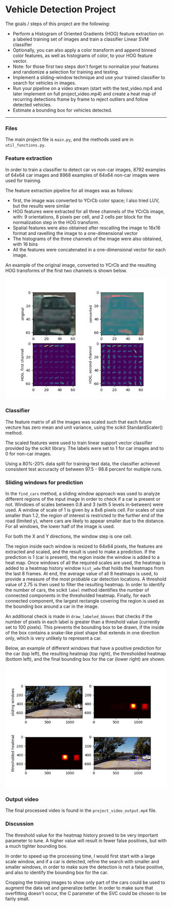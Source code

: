 # **Vehicle Detection Project**

The goals / steps of this project are the following:

* Perform a Histogram of Oriented Gradients (HOG) feature extraction on a labeled training set of images and train a classifier Linear SVM classifier
* Optionally, you can also apply a color transform and append binned color features, as well as histograms of color, to your HOG feature vector. 
* Note: for those first two steps don't forget to normalize your features and randomize a selection for training and testing.
* Implement a sliding-window technique and use your trained classifier to search for vehicles in images.
* Run your pipeline on a video stream (start with the test_video.mp4 and later implement on full project_video.mp4) and create a heat map of recurring detections frame by frame to reject outliers and follow detected vehicles.
* Estimate a bounding box for vehicles detected.

[//]: # (Image References)
[image1]: ./output_images/ycrcbhog.png
[image2]: ./output_images/window.png

---

### Files
The main project file is `main.py`, and the methods used are in `util_functions.py`.

### Feature extraction
In order to train a classifier to detect car vs non-car images, 8792 examples of 64x64 car images and 8968 examples of 64x64 non-car images were used for training. 

The feature extraction pipeline for all images was as follows:

* first, the image was converted to YCrCb color space; I also tried LUV, but the results were similar
* HOG features were extracted for all three channels of the YCrCb image, with: 9 orientations, 8 pixels per cell, and 2 cells per block for the normalization step in the HOG transform.
* Spatial features were also obtained after rescalling the image to 16x16 format and ravelling the image to a one-dimensional vector
* The histograms of the three channels of the image were also obtained, with 16 bins
* All the features were concatenated in a one-dimensional vector for each image.

An example of the original image, converted to YCrCb and the resulting HOG transforms of the first two channels is shown below. 

![alt text][image1]

### Classifier

The feature matrix of all the images was scaled such that each future vecture has zero mean and unit variance, using the scikit StandardScaler() method.

The scaled features were used to train linear support vector classifier provided by the scikit library. The labels were set to 1 for car images and to 0 for non-car images.

Using a 80%-20% data split for training-test data, the classifier achieved consistent test accuracty of between 97.5 - 98.8 percent for multiple runs. 

### Sliding windows for prediction

In the `find_cars` method, a sliding window approach was used to analyze different regions of the input image in order to check if a car is present or not. Windows of scales between 0.8 and 3 (with 5 levels in-between) were used. A window of scale of 1 is given by a 8x8 pixels cell. For scales of size smaller than 1.2, the region of interest is restricted to the further end of the road (limited y), where cars are likely to appear smaller due to the distance. For all windows, the lower half of the image is used.

For both the X and Y directions, the window step is one cell. 

The region inside each window is resized to 64x64 pixels, the features are extracted and scaled, and the result is used to make a prediction. If the prediction is 1 (car is present), the region inside the window is added to a heat map. Once windows of all the required scales are used, the heatmap is added to a heatmap history window `hist_wdw` that holds the heatmaps from the last 8 frames. At end, the average value of all 8 heatmaps is used, to provide a measure of the most probable car detection locations. A threshold value of 2.75 is then used to filter the resulting heatmap.  In order to identify the number of cars, the scikit `label` method identifies the number of connected components in the thresholded heatmap. Finally, for each connected component, the largest rectangle covering the region is used as the bounding box around a car in the image. 

An additional check is made in `draw_labeled_bboxes` that checks if the number of pixels in each label is greater than a threshold value (currently set to 100 pixels). This prevents the bounding box to be drawn, if the inside of the box contains a snake-like pixel shape that extends in one direction only, which is very unlikely to represent a car. 

Below, an example of different windows that have a positive prediction for the car (top left), the resulting heatmap (top right), the thresholded heatmap (bottom left), and the final bounding box for the car (lower right) are shown.

![alt text][image2]

### Output video

The final processed video is found in the `project_video_output.mp4` file.

### Discussion

The threshold value for the heatmap history proved to be very important parameter to tune. A higher value will result in fewer false positives, but with a much tighter bounding box.

In order to speed up the processing time, I would first start with a large scale window, and if a car is detected, refine the search with smaller and smaller windows, in order to make sure the detection is not a false positive, and also to identify the bounding box for the car. 

Cropping the training images to show only part of the cars could be used to augment the data set and generalize better. In order to make sure that overfitting doesn't occur, the C parameter of the SVC could be chosen to be fairly small. 
